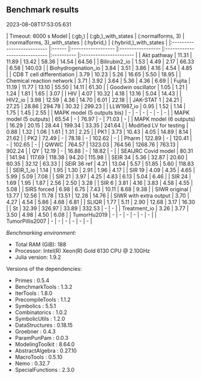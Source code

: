 ## Benchmark results

2023-08-08T17:53:05.631

| Timeout: 6000 s
Model      | (:gb,) | (:gb,)_with_states | (:normalforms, 3) | (:normalforms, 3)_with_states | (:hybrid,) | (:hybrid,)_with_states |
|:-------------------------- |:------ |:------------------ |:----------------- |:----------------------------- |:---------- |:---------------------- |
| Akt pathway                | 11.31  | 11.89              | 13.42             | 58.36                         | 14.54      | 64.56                  |
| Bilirubin2_io              | 1.53   | 4.49               | 2.17              | 66.33                         | 6.58       | 140.03                 |
| Biohydrogenation_io        | 3.84   | 3.51               | 3.86              | 4.16                          | 4.54       | 4.85                   |
| CD8 T cell differentiation | 3.79   | 10.23              | 5.26              | 16.65                         | 5.50       | 18.95                  |
| Chemical reaction network  | 3.71   | 3.92               | 3.64              | 5.36                          | 4.36       | 6.69                   |
| Fujita                     | 11.19  | 11.77              | 13.10             | 55.50                         | 14.11      | 61.30                  |
| Goodwin oscillator         | 1.05   | 1.21               | 1.24              | 1.81                          | 1.65       | 3.07                   |
| HIV                        | 4.07   | 10.32              | 4.18              | 13.16                         | 5.04       | 14.43                  |
| HIV2_io                    | 3.98   | 12.59              | 4.36              | 14.70                         | 6.01       | 22.18                  |
| JAK-STAT 1                 | 24.21  | 27.25              | 28.86             | 294.78                        | 30.32      | 299.23                 |
| LLW1987_io                 | 0.95   | 1.52               | 1.14              | 1.75                          | 1.45       | 2.55                   |
| MAPK model (5 outputs bis) | -      | -                  | -                 | -                             | -          | -                      |
| MAPK model (5 outputs)     | 65.54  | -                  | 76.97             | -                             | 71.03      | -                      |
| MAPK model (6 outputs)     | 16.29  | 20.15              | 28.44             | 199.34                        | 33.35      | 241.64                 |
| Modified LV for testing    | 0.88   | 1.32               | 1.06              | 1.61                          | 1.31       | 2.25                   |
| PK1                        | 3.73   | 10.43              | 4.05              | 14.89                         | 8.14       | 21.62                  |
| PK2                        | 72.49  | -                  | 78.18             | -                             | 102.62     | -                      |
| Pharm                      | 122.89 | -                  | 120.41            | -                             | 102.65     | -                      |
| QWWC                       | 764.57 | 1323.03            | 764.56            | 1268.76                       | 763.13     | 902.24                 |
| QY                         | 12.19  | -                  | 16.88             | -                             | 18.82      | -                      |
| SEAIJRC Covid model        | 80.31  | 141.94             | 117.69            | 118.38                        | 94.20      | 115.98                 |
| SEIR 34                    | 5.36   | 32.87              | 20.60             | 60.35                         | 32.12      | 63.33                  |
| SEIR 36 ref                | 4.21   | 13.04              | 5.57              | 51.85                         | 5.60       | 118.83                 |
| SEIR_1_io                  | 1.14   | 1.95               | 1.30              | 2.91                          | 1.96       | 4.17                   |
| SIR 19                     | 4.09   | 4.35               | 4.65              | 5.99                          | 5.09       | 7.08                   |
| SIR 21                     | 3.97   | 4.25               | 4.83              | 6.13                          | 5.04       | 6.46                   |
| SIR 24                     | 1.69   | 1.95               | 1.87              | 2.56                          | 2.50       | 3.28                   |
| SIR 6                      | 3.81   | 4.16               | 3.83              | 4.58                          | 4.55       | 5.08                   |
| SIRS forced                | 6.98   | 6.75               | 7.43              | 10.11                         | 8.68       | 9.38                   |
| SIWR original              | 13.77  | 12.56              | 11.78             | 13.51                         | 12.28      | 14.76                  |
| SIWR with extra output     | 3.70   | 4.27               | 4.54              | 5.86                          | 4.68       | 6.81                   |
| SLIQR                      | 1.77   | 5.11               | 2.90              | 12.68                         | 3.17       | 16.30                  |
| St                         | 32.39  | 326.97             | 33.89             | 332.53                        | -          | -                      |
| Treatment_io               | 3.26   | 3.77               | 3.50              | 4.98                          | 4.50       | 6.08                   |
| TumorHu2019                | -      | -                  | -                 | -                             | -          | -                      |
| TumorPillis2007            | -      | -                  | -                 | -                             | -          | -                      |

*Benchmarking environment:*

  - Total RAM (GiB): 188
  - Processor: Intel(R) Xeon(R) Gold 6130 CPU @ 2.10GHz
  - Julia version: 1.9.2

Versions of the dependencies:

  - Primes : 0.5.4
  - BenchmarkTools : 1.3.2
  - IterTools : 1.8.0
  - PrecompileTools : 1.1.2
  - Symbolics : 5.5.1
  - Combinatorics : 1.0.2
  - SymbolicUtils : 1.2.0
  - DataStructures : 0.18.15
  - Groebner : 0.4.3
  - ParamPunPam : 0.0.3
  - ModelingToolkit : 8.64.0
  - AbstractAlgebra : 0.27.10
  - MacroTools : 0.5.10
  - Nemo : 0.32.7
  - SpecialFunctions : 2.3.0
